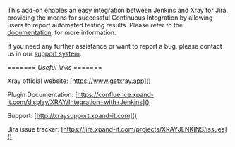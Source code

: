 This add-on enables an easy integration between Jenkins and Xray for Jira, providing the means for successful Continuous Integration by allowing users to report automated testing results.
Please refer to the [documentation](https://confluence.xpand-it.com/display/XRAY/Integration+with+Jenkins), for more information.

If you need any further assistance or want to report a bug, please contact us in our [support system](http://xraysupport.xpand-it.com).

======= *Useful links* =======

Xray official website: [https://www.getxray.app]()

Plugin Documentation: [https://confluence.xpand-it.com/display/XRAY/Integration+with+Jenkins]()

Support: [http://xraysupport.xpand-it.com]()

Jira issue tracker: [https://jira.xpand-it.com/projects/XRAYJENKINS/issues]()

